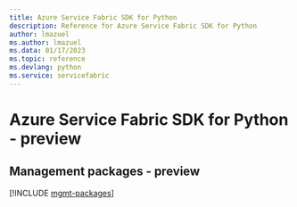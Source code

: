 ```yaml
---
title: Azure Service Fabric SDK for Python
description: Reference for Azure Service Fabric SDK for Python
author: lmazuel
ms.author: lmazuel
ms.data: 01/17/2023
ms.topic: reference
ms.devlang: python
ms.service: servicefabric
---
```

# Azure Service Fabric SDK for Python - preview

## Management packages - preview
[!INCLUDE [mgmt-packages](service-fabric-mgmt-index.md)]